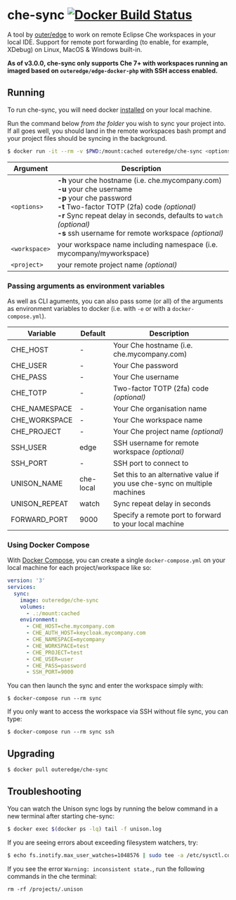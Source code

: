 # che-sync [![Docker Build Status](https://img.shields.io/docker/build/outeredge/che-sync.svg?style=flat-square)](https://hub.docker.com/r/outeredge/che-sync)

A tool by [outer/edge](https://github.com/outeredge) to work on remote Eclipse Che workspaces in your local IDE. Support for remote port forwarding (to enable, for example, XDebug) on Linux, MacOS & Windows built-in.

**As of v3.0.0, che-sync only supports Che 7+ with workspaces running an imaged based on `outeredge/edge-docker-php` with SSH access enabled.**

## Running

To run che-sync, you will need docker [installed](https://docs.docker.com/install/) on your local machine.

Run the command below _from the folder_ you wish to sync your project into. If all goes well, you should land in the remote workspaces bash prompt and your project files should be syncing in the background.

```sh
$ docker run -it --rm -v $PWD:/mount:cached outeredge/che-sync <options> <workspace> <project>
```

| Argument      | Description                                                  |
| ------------- | ------------------------------------------------------------ |
| `<options>`   | **-h**  your che hostname (i.e. che.mycompany.com)<br/>**-u**  your che username<br/>**-p**  your che password<br/>**-t**  Two-factor TOTP (2fa) code *(optional)*<br/>**-r**  Sync repeat delay in seconds, defaults to `watch` *(optional)*<br/>**-s** ssh username for remote workspace *(optional)*|
| `<workspace>` | your workspace name including namespace (i.e. mycompany/myworkspace) |
| `<project>`   | your remote project name *(optional)* |

### Passing arguments as environment variables

As well as CLI aguments, you can also pass some (or all) of the arguments as environment variables to docker (i.e. with `-e` or with a `docker-compose.yml`).

| Variable | Default     | Description |
| -------- | ----------- | ----------- |
| CHE_HOST | -      | Your Che hostname (i.e. che.mycompany.com) |
| CHE_USER | -      | Your Che password |
| CHE_PASS | -      | Your Che username |
| CHE_TOTP | -      | Two-factor TOTP (2fa) code *(optional)* |
| CHE_NAMESPACE | - | Your Che organisation name |
| CHE_WORKSPACE | - | Your Che workspace name |
| CHE_PROJECT | -   | Your Che project name *(optional)* |
| SSH_USER | edge   | SSH username for remote workspace *(optional)* |
| SSH_PORT | -      | SSH port to connect to |
| UNISON_NAME | che-local | Set this to an alternative value if you use che-sync on multiple machines |
| UNISON_REPEAT | watch | Sync repeat delay in seconds |
| FORWARD_PORT | 9000 | Specify a remote port to forward to your local machine |

### Using Docker Compose

With [Docker Compose](https://docs.docker.com/compose/install), you can create a single `docker-compose.yml` on your local machine for each project/workspace like so:

```yml
version: '3'
services:
  sync:
    image: outeredge/che-sync
    volumes:
      - .:/mount:cached
    environment:
      - CHE_HOST=che.mycompany.com
      - CHE_AUTH_HOST=keycloak.mycompany.com
      - CHE_NAMESPACE=mycompany
      - CHE_WORKSPACE=test
      - CHE_PROJECT=test
      - CHE_USER=user
      - CHE_PASS=password
      - SSH_PORT=9000
```

You can then launch the sync and enter the workspace simply with:

`$ docker-compose run --rm sync`

If you only want to access the workspace via SSH without file sync, you can type:

`$ docker-compose run --rm sync ssh`


## Upgrading

```sh
$ docker pull outeredge/che-sync
```

## Troubleshooting

You can watch the Unison sync logs by running the below command in a new terminal after starting che-sync:

```sh
$ docker exec $(docker ps -lq) tail -f unison.log
```

If you are seeing errors about exceeding filesystem watchers, try:

```sh
$ echo fs.inotify.max_user_watches=1048576 | sudo tee -a /etc/sysctl.conf && sudo sysctl -p
```

If you see the error `Warning: inconsistent state.`, run the following commands in the che terminal:

`rm -rf /projects/.unison`
